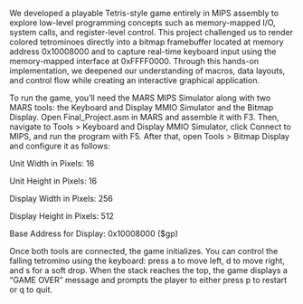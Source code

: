 We developed a playable Tetris-style game entirely in MIPS assembly to explore low-level programming concepts such as memory-mapped I/O, system calls, and register-level control. This project challenged us to render colored tetrominoes directly into a bitmap framebuffer located at memory address 0x10008000 and to capture real-time keyboard input using the memory-mapped interface at 0xFFFF0000. Through this hands-on implementation, we deepened our understanding of macros, data layouts, and control flow while creating an interactive graphical application.

To run the game, you’ll need the MARS MIPS Simulator along with two MARS tools: the Keyboard and Display MMIO Simulator and the Bitmap Display. Open Final_Project.asm in MARS and assemble it with F3. Then, navigate to Tools > Keyboard and Display MMIO Simulator, click Connect to MIPS, and run the program with F5. After that, open Tools > Bitmap Display and configure it as follows:

Unit Width in Pixels: 16

Unit Height in Pixels: 16

Display Width in Pixels: 256

Display Height in Pixels: 512

Base Address for Display: 0x10008000 ($gp)

Once both tools are connected, the game initializes. You can control the falling tetromino using the keyboard: press a to move left, d to move right, and s for a soft drop. When the stack reaches the top, the game displays a “GAME OVER” message and prompts the player to either press p to restart or q to quit.
